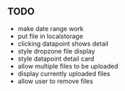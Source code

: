 ## TODO

- make date range work
- put file in localstorage
- clicking datapoint shows detail
- style dropzone file display
- style datapoint detail card
- allow multiple files to be uploaded
- display currently uploaded files
- allow user to remove files
